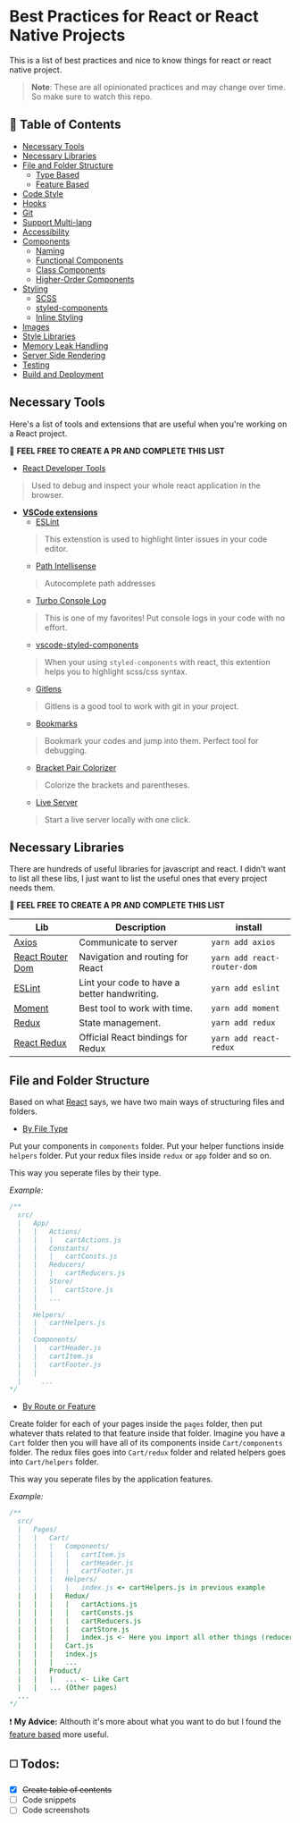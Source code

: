# Best Practices for React or React Native Projects
This is a list of best practices and nice to know things for react or react native project.

> **Note**: These are all opinionated practices and may change over time. So make sure to watch this repo.

## :book: Table of Contents

  * [Necessary Tools](#required-tools)
  * [Necessary Libraries](#required-libs)
  * [File and Folder Structure](#folder-and-files)
    * [Type Based](#folder-type-based)
    * [Feature Based](#folder-feature-based)
  * [Code Style](#code-style)
  * [Hooks](#hooks)
  * [Git](#git)
  * [Support Multi-lang](#multi-lang)
  * [Accessibility](#accessibility)
  * [Components](#components)
    * [Naming](#naming)
    * [Functional Components](#functional-components)
    * [Class Components](#class-components)
    * [Higher-Order Components](#class-hoc)
  * [Styling](#component-stylings)
    * [SCSS](#styling-scss)
    * [styled-components](#styling-styled-component)
    * [Inline Styling](#styling-inline)
  * [Images](#assets)
  * [Style Libraries](#style-libs)
  * [Memory Leak Handling](#memory-leaks)
  * [Server Side Rendering](#ssr)
  * [Testing](#testing)
  * [Build and Deployment](#building)


## Necessary Tools
<a name="required-tools"></a>
Here's a list of tools and extensions that are useful when you're working on a React project.

:pencil: **FEEL FREE TO CREATE A PR AND COMPLETE THIS LIST**

  - [React Developer Tools](https://reactjs.org/blog/2019/08/15/new-react-devtools.html)
  > Used to debug and inspect your whole react application in the browser.
  - [**VSCode extensions**](https://code.visualstudio.com/)
    - [ESLint](https://marketplace.visualstudio.com/items?itemName=dbaeumer.vscode-eslint)
    > This extenstion is used to highlight linter issues in your code editor.
    - [Path Intellisense](https://marketplace.visualstudio.com/items?itemName=christian-kohler.path-intellisense)
    > Autocomplete path addresses
    - [Turbo Console Log](https://marketplace.visualstudio.com/items?itemName=ChakrounAnas.turbo-console-log)
    > This is one of my favorites! Put console logs in your code with no effort.
    - [vscode-styled-components](https://marketplace.visualstudio.com/items?itemName=jpoissonnier.vscode-styled-components)
    > When your using `styled-components` with react, this extention helps you to highlight scss/css syntax.
    - [Gitlens](https://marketplace.visualstudio.com/items?itemName=eamodio.gitlens)
    > Gitlens is a good tool to work with git in your project.
    - [Bookmarks](https://marketplace.visualstudio.com/items?itemName=alefragnani.Bookmarks)
    > Bookmark your codes and jump into them. Perfect tool for debugging.
    - [Bracket Pair Colorizer](https://marketplace.visualstudio.com/items?itemName=CoenraadS.bracket-pair-colorizer)
    > Colorize the brackets and parentheses.
    - [Live Server](https://marketplace.visualstudio.com/items?itemName=ritwickdey.LiveServer)
    > Start a live server locally with one click.

## Necessary Libraries
<a name="required-libs"></a>
There are hundreds of useful libraries for javascript and react. I didn't want to list all these libs, I just want to list the useful ones that every project needs them.

:pencil: **FEEL FREE TO CREATE A PR AND COMPLETE THIS LIST**

| Lib                                                                               | Description                                  | install                     |
|-----------------------------------------------------------------------------------|----------------------------------------------|-----------------------------|
| [Axios](https://github.com/axios/axios)                                           | Communicate to server                        | `yarn add axios`            |
| [React Router Dom](https://reacttraining.com/react-router/web/guides/quick-start) | Navigation and routing for React             | `yarn add react-router-dom` |
| [ESLint](https://thomlom.dev/setup-eslint-prettier-react/)                        | Lint your code to have a better handwriting. | `yarn add eslint`           |
| [Moment](https://momentjs.com/)                                                   | Best tool to work with time.                 | `yarn add moment`           |
| [Redux](https://redux.js.org/)                                                    | State management.                            | `yarn add redux`            |
| [React Redux](https://react-redux.js.org/)                                        | Official React bindings for Redux            | `yarn add react-redux`      |



## File and Folder Structure
<a name="folder-and-files"></a>
Based on what [React](https://reactjs.org/docs/faq-structure.html) says, we have two main ways of structuring files and folders.

  <a name="folder-type-based"></a>
  - [By File Type](#folder-type-based)


  Put your components in `components` folder. Put your helper functions inside `helpers` folder. Put your redux files inside `redux` or `app` folder and so on.

  This way you seperate files by their type.

  *Example:*
  ```javascript
  /**
    src/
    |   App/
    |   |   Actions/
    |   |   |   cartActions.js
    |   |   Constants/
    |   |   |   cartConsts.js
    |   |   Reducers/
    |   |   |   cartReducers.js
    |   |   Store/
    |   |   |   cartStore.js
    |   |   ...
    |   |
    |   Helpers/
    |   |   cartHelpers.js
    |   |
    |   Components/
    |   |   cartHeader.js
    |   |   cartItem.js
    |   |   cartFooter.js
    |   |
    |     ...
  */
  ```


  <a name="folder-feature-based"></a>
  - [By Route or Feature](#folder-feature-based)


  Create folder for each of your pages inside the `pages` folder, then put whatever thats related to that feature inside that folder. Imagine you have a `Cart` folder then you will have all of its components inside `Cart/components` folder. The redux files goes into `Cart/redux` folder and related helpers goes into `Cart/helpers` folder.

  This way you seperate files by the application features.

  *Example:*
  ```javascript
  /**
    src/
    |   Pages/
    |   |   Cart/
    |   |   |   Components/
    |   |   |   |   cartItem.js
    |   |   |   |   cartHeader.js
    |   |   |   |   cartFooter.js
    |   |   |   Helpers/
    |   |   |   |   index.js <- cartHelpers.js in previous example
    |   |   |   Redux/
    |   |   |   |   cartActions.js
    |   |   |   |   cartConsts.js
    |   |   |   |   cartReducers.js
    |   |   |   |   cartStore.js
    |   |   |   |   index.js <- Here you import all other things (reducers, actions, etc.)
    |   |   |   Cart.js
    |   |   |   index.js
    |   |   |   ...
    |   |   Product/
    |   |   |   ... <- Like Cart
    |   |   ... (Other pages)
    ...
  */
  ```


:heavy_exclamation_mark: **My Advice:** Althouth it's more about what you want to do but I found the [feature based](#folder-feature-based) more useful.


## :white_medium_square: Todos:
- [x] ~~Create table of contents~~
- [ ] Code snippets
- [ ] Code screenshots